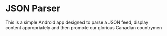 # JSON Parser
This is a simple Android app designed to parse a JSON feed, display content appropriately and then promote our glorious Canadian countrymen
